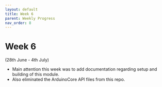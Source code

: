 ```yaml
---
layout: default
title: Week 6
parent: Weekly Progress
nav_order: 8
---
```


# Week 6

(28th June - 4th July)
- Main attention this week was to add documentation regarding setup and building of this module.
- Also eliminated the ArduinoCore API files from this repo.